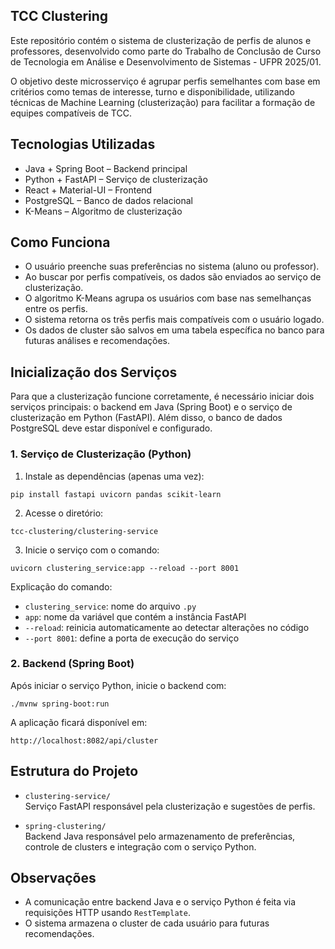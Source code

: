 
## TCC Clustering

Este repositório contém o sistema de clusterização de perfis de alunos e professores, desenvolvido como parte do Trabalho de Conclusão de Curso de Tecnologia em Análise e Desenvolvimento de Sistemas - UFPR 2025/01.

O objetivo deste microsserviço é agrupar perfis semelhantes com base em critérios como temas de interesse, turno e disponibilidade, utilizando técnicas de Machine Learning (clusterização) para facilitar a formação de equipes compatíveis de TCC.

## Tecnologias Utilizadas

- Java + Spring Boot – Backend principal
- Python + FastAPI – Serviço de clusterização
- React + Material-UI – Frontend
- PostgreSQL – Banco de dados relacional
- K-Means – Algoritmo de clusterização

## Como Funciona

- O usuário preenche suas preferências no sistema (aluno ou professor).
- Ao buscar por perfis compatíveis, os dados são enviados ao serviço de clusterização.
- O algoritmo K-Means agrupa os usuários com base nas semelhanças entre os perfis.
- O sistema retorna os três perfis mais compatíveis com o usuário logado.
- Os dados de cluster são salvos em uma tabela específica no banco para futuras análises e recomendações.

## Inicialização dos Serviços

Para que a clusterização funcione corretamente, é necessário iniciar dois serviços principais: o backend em Java (Spring Boot) e o serviço de clusterização em Python (FastAPI). Além disso, o banco de dados PostgreSQL deve estar disponível e configurado.

### 1. Serviço de Clusterização (Python)

1. Instale as dependências (apenas uma vez):

```
pip install fastapi uvicorn pandas scikit-learn
```

2. Acesse o diretório:

```
tcc-clustering/clustering-service
```

3. Inicie o serviço com o comando:

```
uvicorn clustering_service:app --reload --port 8001
```

Explicação do comando:

- `clustering_service`: nome do arquivo `.py`
- `app`: nome da variável que contém a instância FastAPI
- `--reload`: reinicia automaticamente ao detectar alterações no código
- `--port 8001`: define a porta de execução do serviço

### 2. Backend (Spring Boot)

Após iniciar o serviço Python, inicie o backend com:

```
./mvnw spring-boot:run
```

A aplicação ficará disponível em:

```
http://localhost:8082/api/cluster
```

## Estrutura do Projeto

- `clustering-service/`  
  Serviço FastAPI responsável pela clusterização e sugestões de perfis.

- `spring-clustering/`  
  Backend Java responsável pelo armazenamento de preferências, controle de clusters e integração com o serviço Python.

## Observações

- A comunicação entre backend Java e o serviço Python é feita via requisições HTTP usando `RestTemplate`.
- O sistema armazena o cluster de cada usuário para futuras recomendações.
